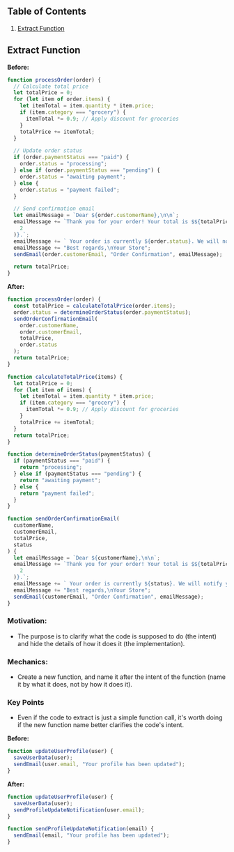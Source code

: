 ## Table of Contents

1. [Extract Function](#extract--function)

## Extract Function

**Before:**

```javascript
function processOrder(order) {
  // Calculate total price
  let totalPrice = 0;
  for (let item of order.items) {
    let itemTotal = item.quantity * item.price;
    if (item.category === "grocery") {
      itemTotal *= 0.9; // Apply discount for groceries
    }
    totalPrice += itemTotal;
  }

  // Update order status
  if (order.paymentStatus === "paid") {
    order.status = "processing";
  } else if (order.paymentStatus === "pending") {
    order.status = "awaiting payment";
  } else {
    order.status = "payment failed";
  }

  // Send confirmation email
  let emailMessage = `Dear ${order.customerName},\n\n`;
  emailMessage += `Thank you for your order! Your total is $${totalPrice.toFixed(
    2
  )}.`;
  emailMessage += ` Your order is currently ${order.status}. We will notify you when it has been shipped.\n\n`;
  emailMessage += "Best regards,\nYour Store";
  sendEmail(order.customerEmail, "Order Confirmation", emailMessage);

  return totalPrice;
}
```

**After:**

```javascript
function processOrder(order) {
  const totalPrice = calculateTotalPrice(order.items);
  order.status = determineOrderStatus(order.paymentStatus);
  sendOrderConfirmationEmail(
    order.customerName,
    order.customerEmail,
    totalPrice,
    order.status
  );
  return totalPrice;
}

function calculateTotalPrice(items) {
  let totalPrice = 0;
  for (let item of items) {
    let itemTotal = item.quantity * item.price;
    if (item.category === "grocery") {
      itemTotal *= 0.9; // Apply discount for groceries
    }
    totalPrice += itemTotal;
  }
  return totalPrice;
}

function determineOrderStatus(paymentStatus) {
  if (paymentStatus === "paid") {
    return "processing";
  } else if (paymentStatus === "pending") {
    return "awaiting payment";
  } else {
    return "payment failed";
  }
}

function sendOrderConfirmationEmail(
  customerName,
  customerEmail,
  totalPrice,
  status
) {
  let emailMessage = `Dear ${customerName},\n\n`;
  emailMessage += `Thank you for your order! Your total is $${totalPrice.toFixed(
    2
  )}.`;
  emailMessage += ` Your order is currently ${status}. We will notify you when it has been shipped.\n\n`;
  emailMessage += "Best regards,\nYour Store";
  sendEmail(customerEmail, "Order Confirmation", emailMessage);
}
```

### **Motivation:**

- The purpose is to clarify what the code is supposed to do (the intent) and hide the details of how it does it (the implementation).

### **Mechanics:**

- Create a new function, and name it after the intent of the function (name it by what it does, not by how it does it).

### Key Points

- Even if the code to extract is just a simple function call, it's worth doing if the new function name better clarifies the code's intent.

**Before:**

```javascript
function updateUserProfile(user) {
  saveUserData(user);
  sendEmail(user.email, "Your profile has been updated");
}
```

**After:**

```javascript
function updateUserProfile(user) {
  saveUserData(user);
  sendProfileUpdateNotification(user.email);
}

function sendProfileUpdateNotification(email) {
  sendEmail(email, "Your profile has been updated");
}
```
